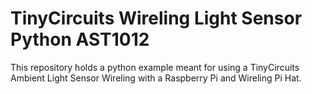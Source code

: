 # TinyCircuits Wireling Light Sensor Python AST1012

This repository holds a python example meant for using a TinyCircuits Ambient Light Sensor Wireling with a Raspberry Pi and Wireling Pi Hat.
